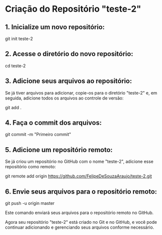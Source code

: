# Criação do Repositório "teste-2"

## 1. Inicialize um novo repositório:

git init teste-2

## 2. Acesse o diretório do novo repositório:

cd teste-2

## 3. Adicione seus arquivos ao repositório:

Se já tiver arquivos para adicionar, copie-os para o diretório "teste-2" e, em seguida, adicione todos os arquivos ao controle de versão:

git add .

## 4. Faça o commit dos arquivos:

git commit -m "Primeiro commit"

## 5. Adicione um repositório remoto:

Se já criou um repositório no GitHub com o nome "teste-2", adicione esse repositório como remoto:

git remote add origin https://github.com/FelipeDeSouzaAraujo/teste-2.git

## 6. Envie seus arquivos para o repositório remoto:

git push -u origin master

Este comando enviará seus arquivos para o repositório remoto no GitHub.

Agora seu repositório "teste-2" está criado no Git e no GitHub, e você pode continuar adicionando e gerenciando seus arquivos conforme necessário.
